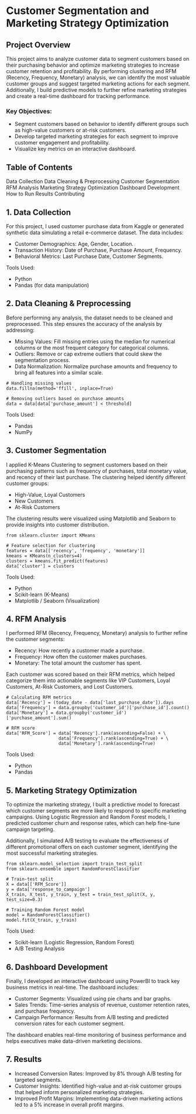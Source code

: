 # Customer Segmentation and Marketing Strategy Optimization

## Project Overview

This project aims to analyze customer data to segment customers based on their purchasing behavior and optimize marketing strategies to increase customer retention and profitability. By performing clustering and RFM (Recency, Frequency, Monetary) analysis, we can identify the most valuable customer groups and suggest targeted marketing actions for each segment. Additionally, I build predictive models to further refine marketing strategies and create a real-time dashboard for tracking performance.

### Key Objectives:
- Segment customers based on behavior to identify different groups such as high-value customers or at-risk customers.
- Develop targeted marketing strategies for each segment to improve customer engagement and profitability.
- Visualize key metrics on an interactive dashboard.

## Table of Contents
Data Collection
Data Cleaning & Preprocessing
Customer Segmentation
RFM Analysis
Marketing Strategy Optimization
Dashboard Development
How to Run
Results
Contributing

## 1. Data Collection
For this project, I used customer purchase data from Kaggle or generated synthetic data simulating a retail e-commerce dataset. The data includes:

- Customer Demographics: Age, Gender, Location.
- Transaction History: Date of Purchase, Purchase Amount, Frequency.
- Behavioral Metrics: Last Purchase Date, Customer Segments.

Tools Used:

- Python
- Pandas (for data manipulation)

## 2. Data Cleaning & Preprocessing
Before performing any analysis, the dataset needs to be cleaned and preprocessed. This step ensures the accuracy of the analysis by addressing:
- Missing Values: Fill missing entries using the median for numerical columns or the most frequent category for categorical columns.
- Outliers: Remove or cap extreme outliers that could skew the segmentation process.
- Data Normalization: Normalize purchase amounts and frequency to bring all features into a similar scale.

```
# Handling missing values
data.fillna(method='ffill', inplace=True)

# Removing outliers based on purchase amounts
data = data[data['purchase_amount'] < threshold]
```

Tools Used:
- Pandas
- NumPy

## 3. Customer Segmentation
I applied K-Means Clustering to segment customers based on their purchasing patterns such as frequency of purchases, total monetary value, and recency of their last purchase. The clustering helped identify different customer groups:

- High-Value, Loyal Customers
- New Customers
- At-Risk Customers

The clustering results were visualized using Matplotlib and Seaborn to provide insights into customer distribution.

```
from sklearn.cluster import KMeans

# Feature selection for clustering
features = data[['recency', 'frequency', 'monetary']]
kmeans = KMeans(n_clusters=4)
clusters = kmeans.fit_predict(features)
data['cluster'] = clusters

```

Tools Used:
- Python
- Scikit-learn (K-Means)
- Matplotlib / Seaborn (Visualization)

## 4. RFM Analysis
I performed RFM (Recency, Frequency, Monetary) analysis to further refine the customer segments:
- Recency: How recently a customer made a purchase.
- Frequency: How often the customer makes purchases.
- Monetary: The total amount the customer has spent.

Each customer was scored based on their RFM metrics, which helped categorize them into actionable segments like VIP Customers, Loyal Customers, At-Risk Customers, and Lost Customers.

```
# Calculating RFM metrics
data['Recency'] = (today_date - data['last_purchase_date']).days
data['Frequency'] = data.groupby('customer_id')['purchase_id'].count()
data['Monetary'] = data.groupby('customer_id')['purchase_amount'].sum()

# RFM score
data['RFM_Score'] = data['Recency'].rank(ascending=False) + \
                    data['Frequency'].rank(ascending=True) + \
                    data['Monetary'].rank(ascending=True)
```

Tools Used:
- Python
- Pandas

## 5. Marketing Strategy Optimization
To optimize the marketing strategy, I built a predictive model to forecast which customer segments are more likely to respond to specific marketing campaigns. Using Logistic Regression and Random Forest models, I predicted customer churn and response rates, which can help fine-tune campaign targeting.

Additionally, I simulated A/B testing to evaluate the effectiveness of different promotional offers on each customer segment, identifying the most successful marketing strategies.

```
from sklearn.model_selection import train_test_split
from sklearn.ensemble import RandomForestClassifier

# Train-test split
X = data[['RFM_Score']]
y = data['response_to_campaign']
X_train, X_test, y_train, y_test = train_test_split(X, y, test_size=0.3)

# Training Random Forest model
model = RandomForestClassifier()
model.fit(X_train, y_train)
```

Tools Used:
- Scikit-learn (Logistic Regression, Random Forest)
- A/B Testing Analysis

## 6. Dashboard Development
Finally, I developed an interactive dashboard using PowerBI to track key business metrics in real-time. The dashboard includes:

- Customer Segments: Visualized using pie charts and bar graphs.
- Sales Trends: Time-series analysis of revenue, customer retention rates, and purchase frequency.
- Campaign Performance: Results from A/B testing and predicted conversion rates for each customer segment.
  
The dashboard enables real-time monitoring of business performance and helps executives make data-driven marketing decisions.

## 7. Results
- Increased Conversion Rates: Improved by 8% through A/B testing for targeted segments.
- Customer Insights: Identified high-value and at-risk customer groups that helped inform personalized marketing strategies.
- Improved Profit Margins: Implementing data-driven marketing actions led to a 5% increase in overall profit margins.
